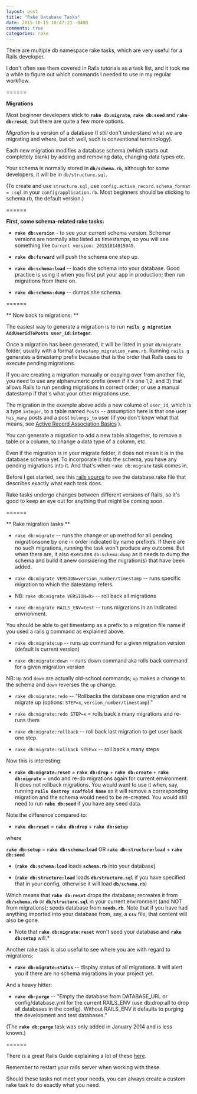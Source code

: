 ```yaml
---
layout: post
title: "Rake Database Tasks"
date: 2015-10-15 10:47:23 -0400
comments: true
categories: rake
---
```


There are multiple db namespace rake tasks, which are very useful for a Rails developer. 

I don't often see them covered in Rails tutorials as a task list, and it took me a while to figure out which commands I needed to use in my regular workflow.

======

**Migrations**

Most beginner developers stick to **`rake db:migrate`**, **`rake db:seed`** and **`rake db:reset`**, but there are quite a few more options.

*Migration* is a version of a database (I *still* don't understand what we are migrating and where, but oh well, such is conventional terminology).

Each new migration modifies a database schema (which starts out completely blank) by adding and removing data, changing data types etc. 

Your schema is normally stored in  **`db/schema.rb`**, although for some developers, it will be in `db/structure.sql`.

(To create and use `structure.sql`, use `config.active_record.schema_format = :sql` in your `config/application.rb`. Most beginners should be sticking to schema.rb, the default version.)

======

**First, some schema-related rake tasks:**

* **`rake db:version`** - to see your current schema version. Schemar versions are normally also listed as timestamps, so you will see something like `Current version: 20151014015045`.

* **`rake db:forward`** will push the schema one step up.

* **`rake db:schema:load`** -- loads she schema into your database. Good practice is using it when you first put your app in production; then run migrations from there on.

* **`rake db:schema:dump`** -- dumps she schema.

======

** Now back to migrations: **

The easiest way to generate a migration is to run **`rails g migration AddUseridToPosts user_id:integer`**.

Once a migration has been generated, it will be listed in your `db/migrate` folder, usually with a format `datestamp_migration_name.rb`. Running `rails g` generates a timestamp prefix because that is the order that Rails uses to execute pending migrations.

If you are creating a migration manually or copying over from another file, you need to use any alphanumeric prefix (even if it's one 1,2, and 3) that allows Rails to run pending migrations in correct order; or use a manual datestamp if that's what your other migrations use.

The migration in the example above adds a new colume of `user_id`, which is a type `integer`, to a table named `Posts` -- assumption here is that one user `has_many` posts and a post `belongs_to` user (if you don't know what that means, see [Active Record Association Basics](http://guides.rubyonrails.org/association_basics.html) ). 

You can generate a migration to add a new table altogether, to remove a table or a column, to change a data type of a column, etc.

Even if the migration is in your migrate folder, it does not mean it is in the database schema yet. To incorporate it into the schema, you have any pending migrations into it. And that's when `rake db:migrate` task comes in.

Before I get started, see this [rails source](https://github.com/rails/rails/blob/master/activerecord/lib/active_record/railties/databases.rake) to see the database.rake file that describes exactly what each task does. 

Rake tasks undergo changes between different versions of Rails, so it's good to keep an eye out for anything that might be coming soon.

======

** Rake migration tasks ** 

* `rake db:migrate` -- runs the change or up method for all pending migrationsone by one in order indicated by name prefixes. If there are no such migrations, running the task won't produce any outcome. But when there are, it also executes `db:schema:dump` as it needs to dump the schema and build it anew considering the migration(s) that have been added.

* `rake db:migrate VERSION=version_number/timestamp` -- runs specific migration to which the datestamp refers.

* NB: `rake db:migrate VERSION=0>` -- roll back all migrations

* `rake db:migrate RAILS_ENV=test` -- runs migrations in an indicated envrionment.

You should be able to get timestamp as a prefix to a migration file name if you used a rails g command as explained above.

* `rake db:migrate:up` -- runs up command for a given migration version (default is current version)

* `rake db:migrate:down` -- runs down command aka rolls back command for a given migration version

NB: `Up` and `down` are actually old-school commands; `up` makes a change to the schema and `down` reverses the `up` change.

* `rake db:migrate:redo` -- "Rollbacks the database one migration and re migrate up (options: `STEP=x`, `version_number/timestamp`)."

* `rake db:migrate:redo STEP=x` = rolls back x many migrations and re-runs them

* `rake db:migrate:rollback` -- roll back last migration to get user back one step.

* `rake db:migrate:rollback STEP=x` -- roll back x many steps

Now this is interesting:

* **`rake db:migrate:reset`** = **`rake db:drop`** + **`rake db:create`** + **`rake db:migrate`** = undo and re-do migrations again for current environment. It does not rollback migrations. You would want to use it when, say, running **`rails destroy scaffold Name`** as it will remove a corresponding migration and the schema would need to be re-created. You would still need to run **`rake db:seed`** if you have any seed data.

Note the difference compared to: 

* **`rake db:reset`** = **`rake db:drop`** + **`rake db:setup`** 

where 

**`rake db:setup`** = **`rake db:schema:load`** OR **`rake db:structure:load`** + **`rake db:seed`**

* (**`rake db:schema:load`** loads **`schema.rb`** into your database)

* (**`rake db:structure:load`** loads **`db/structure.sql`** if you have specified that in your config, otherwise it will load **`db/schema.rb`**)

Which means that **`rake db:reset`** drops the database; recreates it from **`db/schema.rb`** or **`db/structure.sql`** in your current environment (and NOT from migrations); seeds database from **`seeds.rb`**. Note that if you have had anything imported into your database from, say, a **`csv`** file, that content will also be gone.

* Note that **`rake db:migrate:reset`** won't seed your database and **`rake db:setup`** will.* 

Another rake task is also useful to see where you are with regard to migrations:

* **`rake db:migrate:status`** -- display status of all migrations. It will alert you if there are no schema migrations in your project yet.

And a heavy hitter:

* **`rake db:purge`** -- "Empty the database from DATABASE_URL or config/database.yml for the current RAILS_ENV (use db:drop:all to drop all databases in the config). Without RAILS_ENV it defaults to purging the development and test databases." 

(The **`rake db:purge`** task was only added in January 2014 and is less known.)

======

There is a great Rails Guide explaining a lot of these [here](http://edgeguides.rubyonrails.org/active_record_migrations.html).

Remember to restart your rails server when working with these.

Should these tasks not meet your needs, you can always create a custom rake task to do exactly what you need.